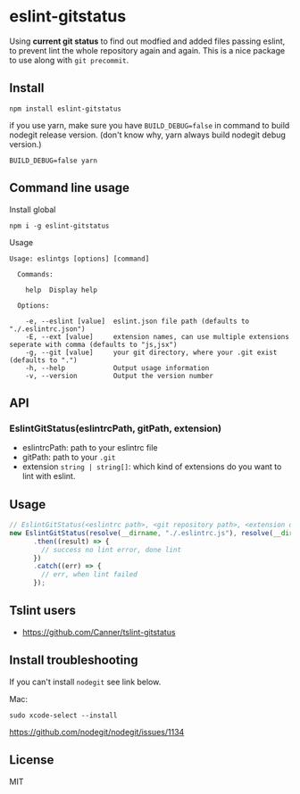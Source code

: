 # eslint-gitstatus

Using **current git status** to find out modfied and added files passing eslint, to prevent lint the whole repository again and again.  This is a nice package to use along with `git precommit`.

## Install

```
npm install eslint-gitstatus
```

if you use yarn, make sure you have `BUILD_DEBUG=false` in command to build nodegit release version. (don't know why, yarn always build nodegit debug version.)

```
BUILD_DEBUG=false yarn
```

## Command line usage

Install global

```
npm i -g eslint-gitstatus
```

Usage

```
Usage: eslintgs [options] [command]

  Commands:

    help  Display help

  Options:

    -e, --eslint [value]  eslint.json file path (defaults to "./.eslintrc.json")
    -E, --ext [value]     extension names, can use multiple extensions seperate with comma (defaults to "js,jsx")
    -g, --git [value]     your git directory, where your .git exist (defaults to ".")
    -h, --help            Output usage information
    -v, --version         Output the version number
```

## API

### EslintGitStatus(eslintrcPath, gitPath, extension)

- eslintrcPath: path to your eslintrc file
- gitPath: path to your `.git`
- extension `string | string[]`: which kind of extensions do you want to lint with eslint.

## Usage

```js
// EslintGitStatus(<eslintrc path>, <git repository path>, <extension default 'js'>)
new EslintGitStatus(resolve(__dirname, "./.eslintrc.js"), resolve(__dirname, "../"), ".js").start()
      .then((result) => {
        // success no lint error, done lint
      })
      .catch((err) => {
        // err, when lint failed
      });
```

## Tslint users

- https://github.com/Canner/tslint-gitstatus

## Install troubleshooting

If you can't install `nodegit` see link below.

Mac:

```
sudo xcode-select --install
```

https://github.com/nodegit/nodegit/issues/1134

## License

MIT
